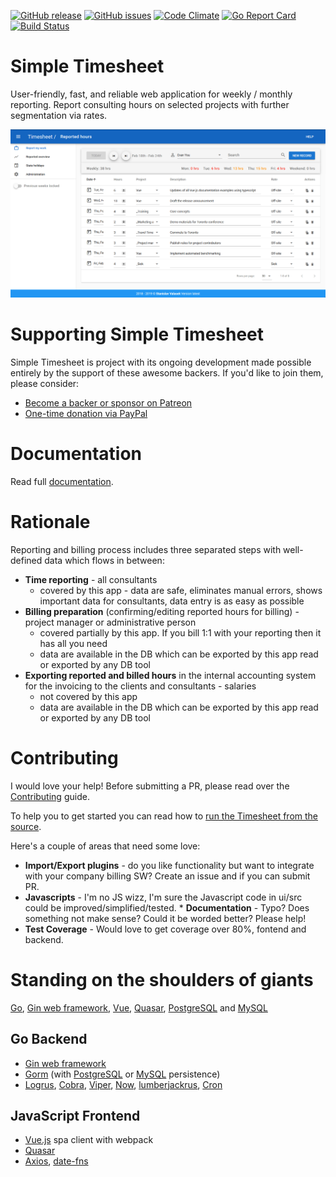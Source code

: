 [![GitHub release](https://img.shields.io/github/release-pre/valasek/timesheet.svg)](https://github.com/valasek/timesheet/releases)
[![GitHub issues](https://img.shields.io/github/issues/valasek/timesheet.svg)](https://github.com/valasek/timesheet/issues)
[![Code Climate](https://codeclimate.com/github/valasek/timesheet/badges/gpa.svg)](https://codeclimate.com/github/valasek/timesheet)
[![Go Report Card](https://goreportcard.com/badge/github.com/valasek/timesheet)](https://goreportcard.com/report/github.com/valasek/timesheet)
[![Build Status](https://travis-ci.org/valasek/timesheet.svg?branch=master)](https://travis-ci.org/valasek/timesheet)

# Simple Timesheet

User-friendly, fast, and reliable web application for weekly / monthly reporting. Report consulting hours on selected projects with further segmentation via rates.

![Screencast](screenshots/screencast.gif?raw=true "Screencast")

# Supporting Simple Timesheet

Simple Timesheet is project with its ongoing development made possible entirely by the support of these awesome backers. If you'd like to join them, please consider:

- [Become a backer or sponsor on Patreon](https://www.patreon.com/valasek)
- [One-time donation via PayPal](https://paypal.me/StanislavValasek)

# Documentation

Read full [documentation](./server/documentation/documentation.md).

# Rationale

Reporting and billing process includes three separated steps with well-defined data which flows in between:
* **Time reporting** - all consultants
  * covered by this app - data are safe, eliminates manual errors, shows important data for consultants, data entry is as easy as possible
* **Billing preparation** (confirming/editing reported hours for billing) - project manager or administrative person
  * covered partially by this app. If you bill 1:1 with your reporting then it has all you need
  * data are available in the DB which can be exported by this app read or exported by any DB tool
* **Exporting reported and billed hours** in the internal accounting system for the invoicing to the clients and consultants - salaries
  * not covered by this app
  * data are available in the DB which can be exported by this app read or exported by any DB tool

# Contributing

I would love your help! Before submitting a PR, please read over the [Contributing](CONTRIBUTING.md) guide.

To help you to get started you can read how to [run the Timesheet from the source](https://github.com/valasek/timesheet/wiki/Run-the-Timesheet-from-the-source).


Here's a couple of areas that need some love:

* **Import/Export plugins** - do you like functionality but want to integrate with your company billing SW? Create an issue and if you can submit PR.
* **Javascripts** - I'm no JS wizz, I'm sure the Javascript code in ui/src could be improved/simplified/tested. * **Documentation** - Typo? Does something not make sense? Could it be worded better? Please help!
* **Test Coverage** - Would love to get coverage over 80%, fontend and backend.

# Standing on the shoulders of giants

[Go](https://golang.org/), [Gin web framework](https://github.com/gin-gonic), [Vue](https://vuejs.org/), [Quasar](https://quasar.dev/), [PostgreSQL](https://www.postgresql.org/) and [MySQL](https://www.mysql.com/)

## Go Backend

- [Gin web framework](https://github.com/gin-gonic)
- [Gorm](https://github.com/jinzhu/gorm) (with [PostgreSQL](https://www.postgresql.org/) or [MySQL](https://www.mysql.com/) persistence)
- [Logrus](https://github.com/sirupsen/logrus), [Cobra](https://github.com/spf13/cobra), [Viper](https://github.com/spf13/viper), [Now](https://github.com/jinzhu/now), [lumberjackrus](https://github.com/orandin/lumberjackrus), [Cron](https://github.com/robfig/cron)

## JavaScript Frontend

- [Vue.js](https://vuejs.org/) spa client with webpack
- [Quasar](https://quasar.dev/)
- [Axios](https://github.com/axios/axios), [date-fns](https://date-fns.org/)
